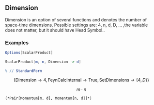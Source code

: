 ##  Dimension 

Dimension is an option of several functions and denotes the number of space-time dimensions. Possible settings are: 4, n, d, D, ... ,the variable does not matter, but it should have Head Symbol..

###  Examples 

```mathematica
Options[ScalarProduct] 
 
ScalarProduct[m, n, Dimension -> d] 
 
% // StandardForm
```

$$\{\text{Dimension}\to 4,\text{FeynCalcInternal}\to \text{True},\text{SetDimensions}\to \{4,D\}\}$$

$$m\cdot n$$

```
(*Pair[Momentum[m, d], Momentum[n, d]]*)
```